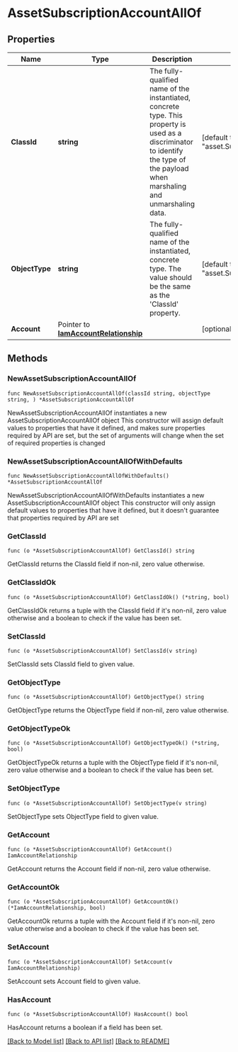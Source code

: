 # AssetSubscriptionAccountAllOf

## Properties

Name | Type | Description | Notes
------------ | ------------- | ------------- | -------------
**ClassId** | **string** | The fully-qualified name of the instantiated, concrete type. This property is used as a discriminator to identify the type of the payload when marshaling and unmarshaling data. | [default to "asset.SubscriptionAccount"]
**ObjectType** | **string** | The fully-qualified name of the instantiated, concrete type. The value should be the same as the &#39;ClassId&#39; property. | [default to "asset.SubscriptionAccount"]
**Account** | Pointer to [**IamAccountRelationship**](IamAccountRelationship.md) |  | [optional] 

## Methods

### NewAssetSubscriptionAccountAllOf

`func NewAssetSubscriptionAccountAllOf(classId string, objectType string, ) *AssetSubscriptionAccountAllOf`

NewAssetSubscriptionAccountAllOf instantiates a new AssetSubscriptionAccountAllOf object
This constructor will assign default values to properties that have it defined,
and makes sure properties required by API are set, but the set of arguments
will change when the set of required properties is changed

### NewAssetSubscriptionAccountAllOfWithDefaults

`func NewAssetSubscriptionAccountAllOfWithDefaults() *AssetSubscriptionAccountAllOf`

NewAssetSubscriptionAccountAllOfWithDefaults instantiates a new AssetSubscriptionAccountAllOf object
This constructor will only assign default values to properties that have it defined,
but it doesn't guarantee that properties required by API are set

### GetClassId

`func (o *AssetSubscriptionAccountAllOf) GetClassId() string`

GetClassId returns the ClassId field if non-nil, zero value otherwise.

### GetClassIdOk

`func (o *AssetSubscriptionAccountAllOf) GetClassIdOk() (*string, bool)`

GetClassIdOk returns a tuple with the ClassId field if it's non-nil, zero value otherwise
and a boolean to check if the value has been set.

### SetClassId

`func (o *AssetSubscriptionAccountAllOf) SetClassId(v string)`

SetClassId sets ClassId field to given value.


### GetObjectType

`func (o *AssetSubscriptionAccountAllOf) GetObjectType() string`

GetObjectType returns the ObjectType field if non-nil, zero value otherwise.

### GetObjectTypeOk

`func (o *AssetSubscriptionAccountAllOf) GetObjectTypeOk() (*string, bool)`

GetObjectTypeOk returns a tuple with the ObjectType field if it's non-nil, zero value otherwise
and a boolean to check if the value has been set.

### SetObjectType

`func (o *AssetSubscriptionAccountAllOf) SetObjectType(v string)`

SetObjectType sets ObjectType field to given value.


### GetAccount

`func (o *AssetSubscriptionAccountAllOf) GetAccount() IamAccountRelationship`

GetAccount returns the Account field if non-nil, zero value otherwise.

### GetAccountOk

`func (o *AssetSubscriptionAccountAllOf) GetAccountOk() (*IamAccountRelationship, bool)`

GetAccountOk returns a tuple with the Account field if it's non-nil, zero value otherwise
and a boolean to check if the value has been set.

### SetAccount

`func (o *AssetSubscriptionAccountAllOf) SetAccount(v IamAccountRelationship)`

SetAccount sets Account field to given value.

### HasAccount

`func (o *AssetSubscriptionAccountAllOf) HasAccount() bool`

HasAccount returns a boolean if a field has been set.


[[Back to Model list]](../README.md#documentation-for-models) [[Back to API list]](../README.md#documentation-for-api-endpoints) [[Back to README]](../README.md)


